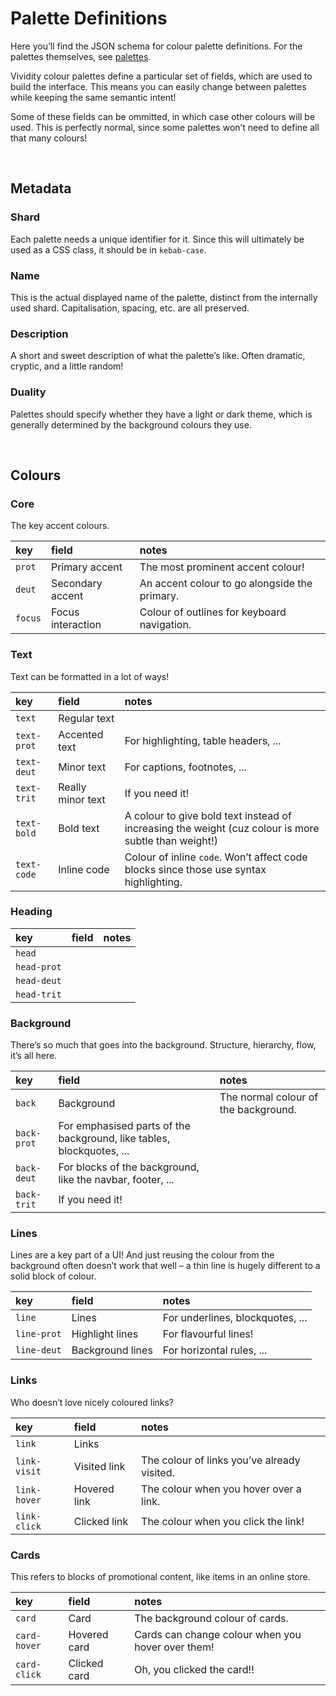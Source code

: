 # Palette Definitions

Here you’ll find the JSON schema for colour palette definitions. For the palettes themselves, see [palettes](../palettes/).

Vividity colour palettes define a particular set of fields, which are used to build the interface. This means you can easily change between palettes while keeping the same semantic intent!

Some of these fields can be ommitted, in which case other colours will be used. This is perfectly normal, since some palettes won’t need to define all that many colours!


<br>


## Metadata

### Shard
Each palette needs a unique identifier for it. Since this will ultimately be used as a CSS class, it should be in `kebab-case`.

### Name
This is the actual displayed name of the palette, distinct from the internally used shard. Capitalisation, spacing, etc. are all preserved.

### Description
A short and sweet description of what the palette’s like. Often dramatic, cryptic, and a little random!

### Duality
Palettes should specify whether they have a light or dark theme, which is generally determined by the background colours they use.


<br>


## Colours

### Core
The key accent colours.

| key | field | notes |
| :-- | :---- | :---- |
| `prot` | Primary accent | The most prominent accent colour! |
| `deut` | Secondary accent | An accent colour to go alongside the primary. |
| `focus` | Focus interaction | Colour of outlines for keyboard navigation. |

### Text
Text can be formatted in a lot of ways!

| key | field | notes |
| :-- | :---- | :---- |
| `text` | Regular text |
| `text-prot` | Accented text | For highlighting, table headers, ... |
| `text-deut` | Minor text | For captions, footnotes, ... |
| `text-trit` | Really minor text | If you need it! |
| `text-bold` | Bold text | A colour to give bold text instead of increasing the weight (cuz colour is more subtle than weight!) |
| `text-code` | Inline code | Colour of inline `code`. Won’t affect code blocks since those use syntax highlighting. |

### Heading
| key | field | notes |
| :-- | :---- | :---- |
| `head` |
| `head-prot` |
| `head-deut` |
| `head-trit` |

### Background
There’s so much that goes into the background. Structure, hierarchy, flow, it’s all here.

| key | field | notes |
| :-- | :---- | :---- |
| `back` | Background | The normal colour of the background. |
| `back-prot` | For emphasised parts of the background, like tables, blockquotes, ... |
| `back-deut` | For blocks of the background, like the navbar, footer, ... |
| `back-trit` | If you need it! |

### Lines
Lines are a key part of a UI! And just reusing the colour from the background often doesn’t work that well – a thin line is hugely different to a solid block of colour.

| key | field | notes |
| :-- | :---- | :---- |
| `line` | Lines | For underlines, blockquotes, ... |
| `line-prot` | Highlight lines | For flavourful lines! |
| `line-deut` | Background lines | For horizontal rules, ... |

### Links
Who doesn’t love nicely coloured links?

| key | field | notes |
| :-- | :---- | :---- |
| `link` | Links | |
| `link-visit` | Visited link | The colour of links you’ve already visited. |
| `link-hover` | Hovered link | The colour when you hover over a link. |
| `link-click` | Clicked link | The colour when you click the link! |

### Cards
This refers to blocks of promotional content, like items in an online store.

| key | field | notes |
| :-- | :---- | :---- |
| `card` | Card | The background colour of cards. |
| `card-hover` | Hovered card | Cards can change colour when you hover over them!
| `card-click` | Clicked card | Oh, you clicked the card!! |
